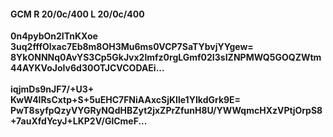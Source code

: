 #### GCM R 20/0c/400 L 20/0c/400
**0n4pybOn2ITnKXoe**<br/>**3uq2fffOlxac7Eb8m8OH3Mu6ms0VCP7SaTYbvjYYgew=**<br/>**8YkONNNq0AvYS3Cp5GkJvx2lmfz0rgLGmf02I3sIZNPMWQ5GOQZWtm44AYKVoJoIv6d30OTJCVCODAEi...**<br/><br/>
**iqjmDs9nJF7/+U3+**<br/>**KwW4lRsCxtp+S+5uEHC7FNiAAxcSjKIle1YIkdGrk9E=**<br/>**PwT8syfpQzyVYGRyNQdHBZyt2jxZPrZfunH8U/YWWqmcHXzVPtjOrpS8+7auXfdYcyJ+LKP2V/GlCmeF...**